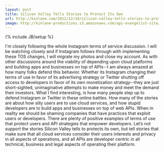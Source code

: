 ```yaml
---
layout: post
title: Silicon Valley Tells Stories to Protect Its Own
url: http://kinlane.com/2012/12/18/silicon-valley-tells-stories-to-protect-its-own/
image: http://kinlane-productions.s3.amazonaws.com/api-evangelist-site/blog/telling-stories.gif
---
```

{% include JB/setup %}

I'm closely following the whole Instagram terms of service discussion.  I will be watching closely and if Instagram follows through with implementing these TOS changes, I will migrate my photos and close my account.
As with other discussions around the viability of depending upon cloud platforms and building apps and businesses on top of APIs--I am always amazed at how many folks defend this behavior.
Whether its Instagram changing their terms of use in favor of its advertising strategy or Twitter shutting off access to developers in favor of its own monetization strategy--they are just short-sighted, unimaginative attempts to make money and meet the demand their investors.
What I find interesting, is how many people step up to defend Instagram or Twitter in these online battles.  How many of the stories are about how silly users are to use cloud services, and how stupid developers are to build apps and businesses on top of web APIs.
When in reality we should be shaming companies that have practices that exploit users or developers.  There are plenty of positive examples of terms of use that protect users and API strategies that empower developers.
Let&rsquo;s not support the stories Silicon Valley tells to protects its own, but tell stories that make sure that all cloud services consider their users interests and privacy in all aspects of operations, and all APIs are developer centric in all technical, business and legal aspects of operating their platform.